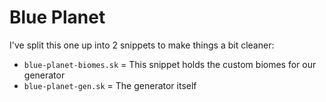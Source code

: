 # Blue Planet

I've split this one up into 2 snippets to make things a bit cleaner:
- `blue-planet-biomes.sk` = This snippet holds the custom biomes for our generator
- `blue-planet-gen.sk` = The generator itself
